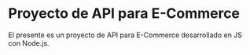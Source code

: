 # Proyecto de API para E-Commerce
El presente es un proyecto de API para E-Commerce desarrollado en JS con Node.js.

